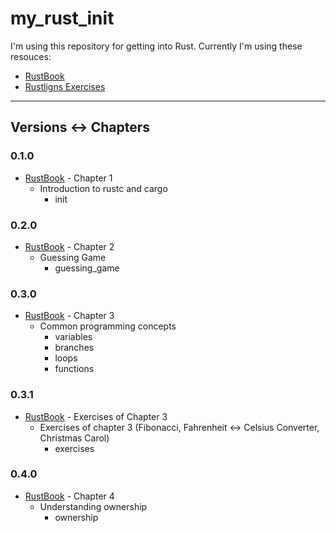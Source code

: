 # my_rust_init
I'm using this repository for getting into Rust.
Currently I'm using these resouces:
+ [RustBook](https://doc.rust-lang.org/book/title-page.html)
+ [Rustligns Exercises](https://github.com/rust-lang/rustlings)

___
## Versions ↔ Chapters

### 0.1.0
+ [RustBook](https://doc.rust-lang.org/book/title-page.html) - Chapter 1
  + Introduction to rustc and cargo
    + init

### 0.2.0
+ [RustBook](https://doc.rust-lang.org/book/title-page.html) - Chapter 2
  + Guessing Game
    + guessing_game

### 0.3.0
+ [RustBook](https://doc.rust-lang.org/book/title-page.html) - Chapter 3
  + Common programming concepts
    + variables
    + branches
    + loops
    + functions

### 0.3.1
+ [RustBook](https://doc.rust-lang.org/book/title-page.html) - Exercises of Chapter 3
  + Exercises of chapter 3 (Fibonacci, Fahrenheit ↔ Celsius Converter, Christmas Carol)
    + exercises

### 0.4.0
+ [RustBook](https://doc.rust-lang.org/book/title-page.html) - Chapter 4  
  + Understanding ownership
    + ownership


